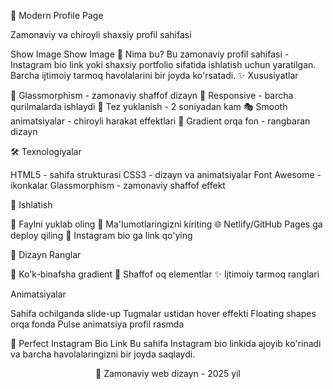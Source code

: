 🌟 Modern Profile Page

Zamonaviy va chiroyli shaxsiy profil sahifasi

Show Image
Show Image
🎯 Nima bu?
Bu zamonaviy profil sahifasi - Instagram bio link yoki shaxsiy portfolio sifatida ishlatish uchun yaratilgan. Barcha ijtimoiy tarmoq havolalarini bir joyda ko'rsatadi.
✨ Xususiyatlar

🎨 Glassmorphism - zamonaviy shaffof dizayn
📱 Responsive - barcha qurilmalarda ishlaydi
🚀 Tez yuklanish - 2 soniyadan kam
🎭 Smooth animatsiyalar - chiroyli harakat effektlari
🌈 Gradient orqa fon - rangbaran dizayn

🛠️ Texnologiyalar

HTML5 - sahifa strukturasi
CSS3 - dizayn va animatsiyalar
Font Awesome - ikonkalar
Glassmorphism - zamonaviy shaffof effekt

🚀 Ishlatish

📁 Faylni yuklab oling
📝 Ma'lumotlaringizni kiriting
🌐 Netlify/GitHub Pages ga deploy qiling
🔗 Instagram bio ga link qo'ying

🎨 Dizayn
Ranglar

💜 Ko'k-binafsha gradient
🤍 Shaffof oq elementlar
✨ Ijtimoiy tarmoq ranglari

Animatsiyalar

Sahifa ochilganda slide-up
Tugmalar ustidan hover effekti
Floating shapes orqa fonda
Pulse animatsiya profil rasmda

📱 Perfect Instagram Bio Link
Bu sahifa Instagram bio linkida ajoyib ko'rinadi va barcha havolalaringizni bir joyda saqlaydi.

<div align="center">
🌟 Zamonaviy web dizayn - 2025 yil
</div>
